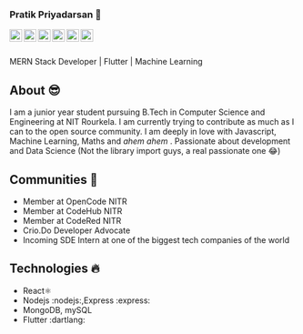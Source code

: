 ### Pratik Priyadarsan 🤠

<a href="https://twitter.com/pratikirsh">
  <img align="left" alt="Pratik's Twitter" width="22px" src="https://cdn.jsdelivr.net/npm/simple-icons@v3/icons/twitter.svg" />
</a>
<a href="https://linkedin.com/in/pratiikpriyadarsandp">
  <img align="left" alt="Pratik's LinkedIn" width="22px" src="https://cdn.jsdelivr.net/npm/simple-icons@v3/icons/linkedin.svg" />
</a>
<a href="https://github.com/pratik0197">
  <img align="left" alt="Pratik's Github" width="22px" src="https://cdn.jsdelivr.net/npm/simple-icons@v3/icons/github.svg" />
</a>
<a href="https://instagram.com/pratikpriyadarsan">
  <img align="left" alt="Pratik's Instagram" width="22px" src="https://cdn.jsdelivr.net/npm/simple-icons@v3/icons/instagram.svg" />
</a>
<a href="https://www.facebook.com/pratiikpriyadarsandpp">
  <img align="left" alt="Pratik's Facebook" width="22px" src="https://cdn.jsdelivr.net/npm/simple-icons@v3/icons/facebook.svg" />
</a>
<a href="https://medium.com/@pratiikpriyadarsan">
  <img align="left" alt="Pratik's Medium" width="22px" src="https://cdn.jsdelivr.net/npm/simple-icons@v3/icons/medium.svg" />
</a>

<br/>
<br/>

MERN Stack Developer | Flutter | Machine Learning

## About :sunglasses:
I am a junior year student pursuing B.Tech in Computer Science and Engineering at NIT Rourkela. I am currently trying to contribute as much as I
can to the open source community. I am deeply in love with Javascript, Machine Learning, Maths and *ahem ahem* . Passionate about development and Data Science (Not the library import guys, a real passionate one 😂)

## Communities :dancers:
- Member at OpenCode NITR 
- Member at CodeHub NITR
- Member at CodeRed NITR
- Crio.Do Developer Advocate
- Incoming SDE Intern at one of the biggest tech companies of the world

## Technologies :fire:
- React⚛️
- Nodejs :nodejs:,Express :express: 
- MongoDB, mySQL
- Flutter :dartlang:
